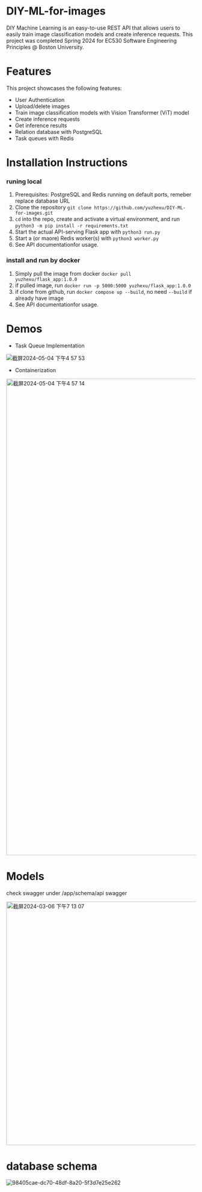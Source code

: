 # DIY-ML-for-images
DIY Machine Learning is an easy-to-use REST API that allows users to easily train image classification models and create inference requests. This project was completed Spring 2024 for EC530 Software Engineering Principles @ Boston University.

# Features
This project showcases the following features:

  - User Authentication 
  - Upload/delete images
  - Train image classification models with Vision Transformer (ViT) model
  - Create inference requests
  - Get inference results
  - Relation database with PostgreSQL
  - Task queues with Redis

# Installation Instructions
### runing local
1. Prerequisites: PostgreSQL and Redis running on default ports, remeber replace database URL
2. Clone the repository `git clone https://github.com/yuzhexu/DIY-ML-for-images.git`
3. `cd` into the repo, create and activate a virtual environment, and run `python3 -m pip install -r requirements.txt`
4. Start the actual API-serving Flask app with `python3 run.py`
5. Start a (or maore) Redis worker(s) with `python3 worker.py`
6. See <a herf =https://app.swaggerhub.com/apis/YuzheXu/DIY_ML_api/1.0 target="_blank"> API documentation</a>for usage.
### install and run by docker
1. Simply pull the image from docker `docker pull yuzhexu/flask_app:1.0.0`
2. if pulled image, run `docker run -p 5000:5000 yuzhexu/flask_app:1.0.0`
3. if clone from github, run `docker compose up --build`, no need `--build` if already have image
4. See <a herf =https://app.swaggerhub.com/apis/YuzheXu/DIY_ML_api/1.0 target="_blank"> API documentation</a>for usage.
# Demos
- Task Queue Implementation

![截屏2024-05-04 下午4 57 53](https://github.com/yuzhexu/DIY-ML-for-images/assets/112592362/581432ca-a2e7-4227-b7b8-4f3089252405)

- Containerization
  
<img width="1264" alt="截屏2024-05-04 下午4 57 14" src="https://github.com/yuzhexu/DIY-ML-for-images/assets/112592362/e0ae1d8e-1f16-4e65-a6e1-6c8bcc75e5c2">

# Models
check swagger under /app/schema/api swagger

<img width="646" alt="截屏2024-03-06 下午7 13 07" src="https://github.com/yuzhexu/DIY-ML-for-images/assets/112592362/e7b77182-2220-451a-b327-9dff063a598d">

# database schema
![98405cae-dc70-48df-8a20-5f3d7e25e262](https://github.com/yuzhexu/DIY-ML-for-images/assets/112592362/74d3d200-6657-401f-879e-2ba1f9e49f9f)
